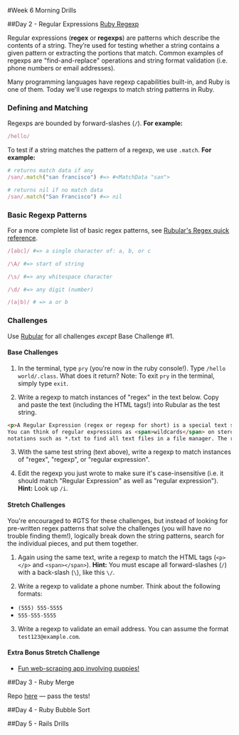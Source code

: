 #Week 6 Morning Drills

##Day 2 - Regular Expressions
 <a href="http://ruby-doc.org/core-2.2.0/Regexp.html" target="_blank">Ruby Regexp</a>

Regular expressions (**regex** or **regexps**) are patterns which describe the contents of a string. They’re used for testing whether a string contains a given pattern or extracting the portions that match. Common examples of regexps are "find-and-replace" operations and string format validation (i.e. phone numbers or email addresses).

Many programming languages have regexp capabilities built-in, and Ruby is one of them. Today we'll use regexps to match string patterns in Ruby.

### Defining and Matching

Regexps are bounded by forward-slashes (`/`). **For example:**

```ruby
/hello/
```

To test if a string matches the pattern of a regexp, we use `.match`. **For example:**

```ruby
# returns match data if any
/san/.match("san francisco") #=> #<MatchData "san">

# returns nil if no match data
/san/.match("San Francisco") #=> nil
```

### Basic Regexp Patterns

For a more complete list of basic regex patterns, see <a href="http://rubular.com" target="_blank">Rubular's Regex quick reference</a>.

```ruby
/[abc]/ #=> a single character of: a, b, or c

/\A/ #=> start of string

/\s/ #=> any whitespace character

/\d/ #=> any digit (number)

/(a|b)/ # => a or b
```

### Challenges

Use <a href="http://rubular.com" target="_blank">Rubular</a> for all challenges *except* Base Challenge #1.

#### Base Challenges
1. In the terminal, type `pry` (you're now in the ruby console!). Type `/hello world/.class`. What does it return? Note: To exit `pry` in the terminal, simply type `exit`.

2. Write a regexp to match instances of "regex" in the text below. Copy and paste the text (including the HTML tags!) into Rubular as the test string.

  ```html
  <p>A Regular Expression (regex or regexp for short) is a special text string for describing a search pattern.
  You can think of regular expressions as <span>wildcards</span> on steroids. You are probably familiar with wildcard
  notations such as *.txt to find all text files in a file manager. The regex equivalent is <span>\.txt\</span></p>
  ```

3. With the same test string (text above), write a regexp to match instances of "regex", "regexp", or "regular expression".

4. Edit the regexp you just wrote to make sure it's case-insensitive (i.e. it should match "Regular Expression" as well as "regular expression"). **Hint:** Look up `/i`.

#### Stretch Challenges

You're encouraged to #GTS for these challenges, but instead of looking for pre-written regex patterns that solve the challenges (you will have no trouble finding them!), logically break down the string patterns, search for the individual pieces, and put them together.

1. Again using the same text, write a regexp to match the HTML tags (`<p></p>` and `<span></span>`). **Hint:** You must escape all forward-slashes (`/`) with a back-slash (`\`), like this `\/`.

2. Write a regexp to validate a phone number. Think about the following formats:
  * `(555) 555-5555`
  * `555-555-5555`

3. Write a regexp to validate an email address. You can assume the format `test123@example.com`.

#### Extra Bonus Stretch Challenge

* <a href="https://github.com/sf-wdi-21/regex-craigslist-app" target="_blank">Fun web-scraping app involving puppies!</a>

##Day 3 - Ruby Merge

Repo <a href="https://github.com/sf-wdi-21/rubyMerge">here</a> — pass the tests!

##Day 4 - Ruby Bubble Sort


##Day 5 - Rails Drills
